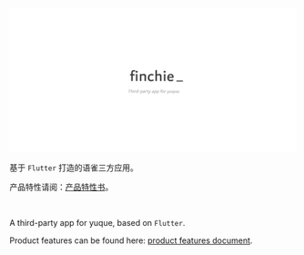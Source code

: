 ![logo](./art/logo.png)

基于 `Flutter` 打造的语雀三方应用。

产品特性请阅：[产品特性书](https://www.yuque.com/mindjet/ah27gn/ygqo7f)。

</br>

A third-party app for yuque, based on `Flutter`.

Product features can be found here: [product features document](https://www.yuque.com/mindjet/ah27gn/ygqo7f).
